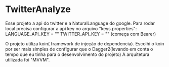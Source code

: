 # TwitterAnalyze

Esse projeto  a api do twitter e a NaturalLanguage do google.
Para rodar local precisa configurar a api key no arquivo "keys.properties":
LANGUAGE_API_KEY = ""
TWITTER_API_KEY = "" (começa com Bearer)

O projeto utiliza koin( framework de injeção de dependencia). 
Escolhi o koin por ser mais simples de configurar que o Dagger2(levando em conta o tempo que eu tinha para o desenvolvimento do projeto)
A arquitetura utilizada foi "MVVM".
